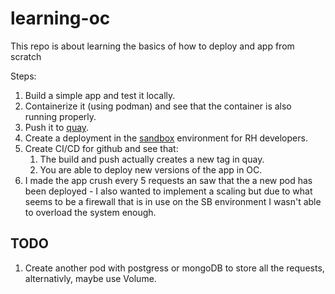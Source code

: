 # learning-oc
This repo is about learning the basics of how to deploy and app from scratch

Steps:
1. Build a simple app and test it locally.
2. Containerize it (using podman) and see that the container is also running properly.
3. Push it to [quay](https://quay.io/user/hacohen/?tab=repos).
4. Create a deployment in the [sandbox](https://console.redhat.com/openshift/sandbox) environment for RH developers. 
5. Create CI/CD for github and see that:
    1. The build and push actually creates a new tag in quay.
    2. You are able to deploy new versions of the app in OC.
6. I made the app crush every 5 requests an saw that the a new pod has been deployed - I also wanted to implement a scaling but due to what seems to be a firewall that is in use on the SB environment I wasn't able to overload the system enough.


## TODO
1. Create another pod with postgress or mongoDB to store all the requests, alternativly, maybe use Volume.